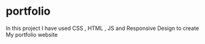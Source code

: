 # portfolio
In this project I have used CSS , HTML , JS and Responsive Design to create My portfolio website
